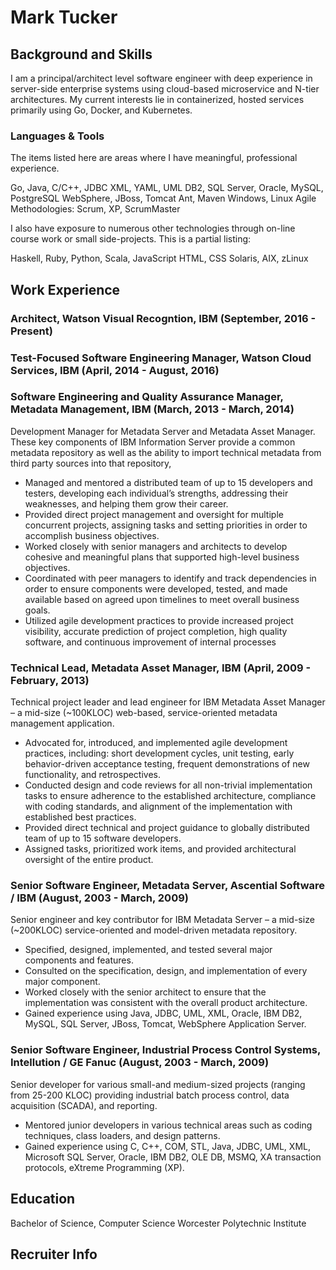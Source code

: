 # Mark Tucker

## Background and Skills

I am a principal/architect level software engineer with deep experience in server-side enterprise systems using cloud-based microservice and N-tier architectures. My current interests lie in containerized, hosted services primarily using Go, Docker, and Kubernetes.

### Languages & Tools

The items listed here are areas where I have meaningful, professional experience. 

Go, Java, C/C++, JDBC
XML, YAML, UML
DB2, SQL Server, Oracle, MySQL, PostgreSQL
WebSphere, JBoss, Tomcat
Ant, Maven
Windows, Linux
Agile Methodologies: Scrum, XP, ScrumMaster 

I also have exposure to numerous other technologies through on-line course work or small side-projects. This is a partial listing: 

Haskell, Ruby, Python, Scala, JavaScript
HTML, CSS
Solaris, AIX, zLinux

## Work Experience

### Architect, Watson Visual Recogntion, IBM (September, 2016 - Present)

### Test-Focused Software Engineering Manager, Watson Cloud Services, IBM (April, 2014 - August, 2016)

### Software Engineering and Quality Assurance Manager,  Metadata Management, IBM (March, 2013 - March, 2014)

Development Manager for Metadata Server and Metadata Asset Manager. These key components of IBM Information Server provide a common metadata repository as well as the ability to import technical metadata from third party sources into that repository,

- Managed and mentored a distributed team of up to 15 developers and testers, developing each individual’s strengths, addressing their weaknesses, and helping them grow their career.
- Provided direct project management and oversight for multiple concurrent projects, assigning tasks and setting priorities in order to accomplish business objectives.
- Worked closely with senior managers and architects to develop cohesive and meaningful plans that supported high-level business objectives.
- Coordinated with peer managers to identify and track dependencies in order to ensure components were developed, tested, and made available based on agreed upon timelines to meet overall business goals.
- Utilized agile development practices to provide increased project visibility, accurate prediction of project completion, high quality software, and continuous improvement of internal processes

### Technical Lead, Metadata Asset Manager, IBM (April, 2009 - February, 2013)

Technical project  leader and lead engineer for IBM Metadata Asset Manager – a mid-size (~100KLOC) web-based, service-oriented metadata management application.

- Advocated for, introduced, and implemented agile development practices, including: short development cycles, unit testing, early behavior-driven acceptance testing, frequent demonstrations of new functionality, and retrospectives.
- Conducted design and code reviews for all non-trivial implementation tasks to ensure adherence to the established architecture, compliance with coding standards, and alignment of the implementation with established best practices.
- Provided direct technical and project guidance to globally distributed team of up to 15 software developers.
- Assigned tasks, prioritized work items, and provided architectural oversight of the entire product.

### Senior Software Engineer, Metadata Server, Ascential Software / IBM (August, 2003 - March, 2009)

Senior engineer and key contributor for IBM Metadata Server – a mid-size (~200KLOC) service-oriented and model-driven metadata repository.
- Specified, designed, implemented, and tested several major components and features.
- Consulted on the specification, design, and implementation of every major component.
- Worked closely with the senior architect to ensure that the implementation was consistent with the overall product architecture.
- Gained experience using Java, JDBC, UML, XML, Oracle, IBM DB2, MySQL, SQL Server, JBoss, Tomcat, WebSphere Application Server.

### Senior Software Engineer, Industrial Process Control Systems, Intellution / GE Fanuc (August, 2003 - March, 2009)

Senior  developer  for  various  small-and  medium-sized  projects  (ranging  from  25-200  KLOC) providing  industrial  batch  process  control,  data  acquisition  (SCADA), and  reporting. 
- Mentored  junior  developers  in  various  technical areas such as coding techniques, class loaders, and design patterns.
- Gained  experience  using  C,  C++,  COM,  STL,  Java,  JDBC, UML,  XML,  Microsoft  SQL  Server,  Oracle,  IBM  DB2,  OLE  DB, MSMQ, XA transaction protocols, eXtreme Programming  (XP).

## Education

Bachelor of Science, Computer Science
Worcester Polytechnic Institute

## Recruiter Info
